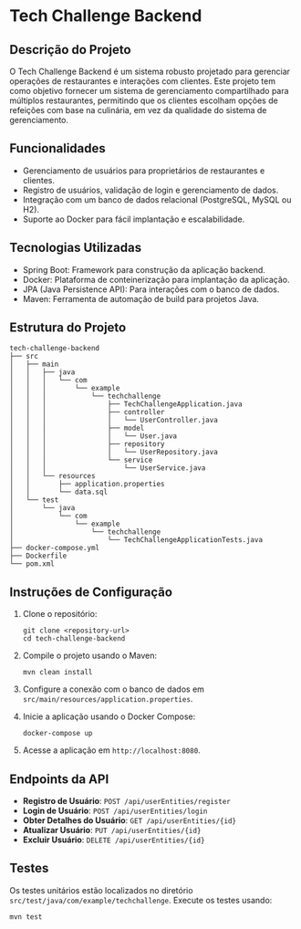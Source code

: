 # Tech Challenge Backend

## Descrição do Projeto
O Tech Challenge Backend é um sistema robusto projetado para gerenciar operações de restaurantes e interações com clientes. Este projeto tem como objetivo fornecer um sistema de gerenciamento compartilhado para múltiplos restaurantes, permitindo que os clientes escolham opções de refeições com base na culinária, em vez da qualidade do sistema de gerenciamento.

## Funcionalidades
- Gerenciamento de usuários para proprietários de restaurantes e clientes.
- Registro de usuários, validação de login e gerenciamento de dados.
- Integração com um banco de dados relacional (PostgreSQL, MySQL ou H2).
- Suporte ao Docker para fácil implantação e escalabilidade.

## Tecnologias Utilizadas
- Spring Boot: Framework para construção da aplicação backend.
- Docker: Plataforma de conteinerização para implantação da aplicação.
- JPA (Java Persistence API): Para interações com o banco de dados.
- Maven: Ferramenta de automação de build para projetos Java.

## Estrutura do Projeto
```
tech-challenge-backend
├── src
│   ├── main
│   │   ├── java
│   │   │   └── com
│   │   │       └── example
│   │   │           └── techchallenge
│   │   │               ├── TechChallengeApplication.java
│   │   │               ├── controller
│   │   │               │   └── UserController.java
│   │   │               ├── model
│   │   │               │   └── User.java
│   │   │               ├── repository
│   │   │               │   └── UserRepository.java
│   │   │               └── service
│   │   │                   └── UserService.java
│   │   └── resources
│   │       ├── application.properties
│   │       └── data.sql
│   └── test
│       └── java
│           └── com
│               └── example
│                   └── techchallenge
│                       └── TechChallengeApplicationTests.java
├── docker-compose.yml
├── Dockerfile
└── pom.xml
```

## Instruções de Configuração
1. Clone o repositório:
   ```
   git clone <repository-url>
   cd tech-challenge-backend
   ```

2. Compile o projeto usando o Maven:
   ```
   mvn clean install
   ```

3. Configure a conexão com o banco de dados em `src/main/resources/application.properties`.

4. Inicie a aplicação usando o Docker Compose:
   ```
   docker-compose up
   ```

5. Acesse a aplicação em `http://localhost:8080`.

## Endpoints da API
- **Registro de Usuário**: `POST /api/userEntities/register`
- **Login de Usuário**: `POST /api/userEntities/login`
- **Obter Detalhes do Usuário**: `GET /api/userEntities/{id}`
- **Atualizar Usuário**: `PUT /api/userEntities/{id}`
- **Excluir Usuário**: `DELETE /api/userEntities/{id}`

## Testes
Os testes unitários estão localizados no diretório `src/test/java/com/example/techchallenge`. Execute os testes usando:
```
mvn test
```


